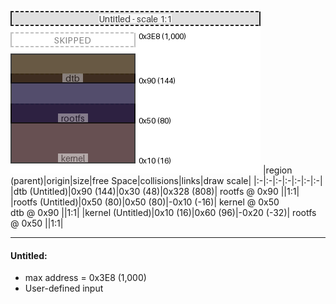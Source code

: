 ![memory map diagram](example_collisions_diagram.png)
|region (parent)|origin|size|free Space|collisions|links|draw scale|
|:-|:-|:-|:-|:-|:-|:-|
|<span style='color:(55, 35, 7)'>dtb (Untitled)</span>|0x90 (144)|0x30 (48)|0x328 (808)| rootfs @ 0x90 ||1:1|
|<span style='color:(26, 18, 60)'>rootfs (Untitled)</span>|0x50 (80)|0x50 (80)|-0x10 (-16)| kernel @ 0x50 <BR> dtb @ 0x90 ||1:1|
|<span style='color:(53, 22, 25)'>kernel (Untitled)</span>|0x10 (16)|0x60 (96)|-0x20 (-32)| rootfs @ 0x50 ||1:1|

---
#### Untitled:
- max address = 0x3E8 (1,000)
- User-defined input